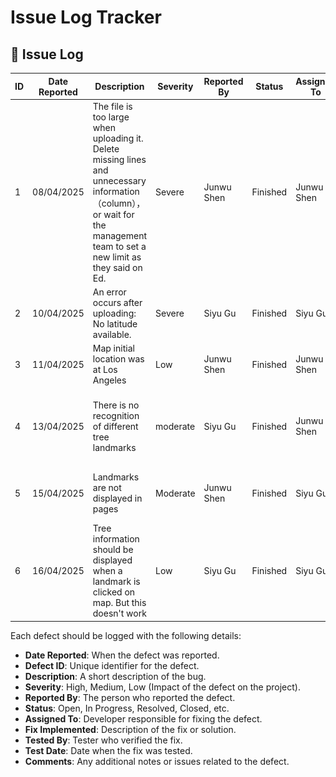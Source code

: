 # Issue Log Tracker


## 🚀 **Issue Log**
| **ID** | **Date Reported** | **Description** | **Severity** | **Reported By** | **Status** | **Assigned To** | **Fix Implemented** | **Tested By** | **Test Date** | **Comments** |**Graph(if possible)**|
|---------------|-------------------|-----------------|--------------|-----------------|------------|-----------------|---------------------|---------------|---------------|--------------|-----------|
|1|08/04/2025| The file is too large when uploading it. Delete missing lines and unnecessary information（column）， or wait for the management team to set a new limit as they said on Ed. |Severe|Junwu Shen|Finished|Junwu Shen|Delete reapted column|Siyu Gu|10/04/2025|Successfully uploaded||
|2|10/04/2025|An error occurs after uploading: No latitude available.|Severe|Siyu Gu|Finished|Siyu Gu|Found latitude/longitude requires a shorthand and solved it.|Siyu Gu|11/04/2025| After rewriting the shorthand, succeeded |
|3|11/04/2025|Map initial location was at Los Angeles|Low|Junwu Shen|Finished|Junwu Shen|Click on Melbourne to save the map.|Junwu Shen|12/04/2025|Smart way to sovle it!|
|4|13/04/2025|There is no recognition of different tree landmarks|moderate|Siyu Gu|Finished|Junwu Shen|Perform data processing, classify trees according to their genus, and use ICONS in batches|Siyu Gu|14/04/2025|Icons could be improved but this version also works fine.|
|5|15/04/2025|Landmarks are not displayed in pages|Moderate|Junwu Shen|Finished|Siyu Gu|Column should be added with approved=1 when uploading the file|Junwu Shen|16/04/2025|Good job!|
|6|16/04/2025|Tree information should be displayed when a landmark is clicked on map. But this doesn't work|Low|Siyu Gu|Finished|Siyu Gu|Make the fonts as BLACK to display|Siyu Gu|17/04/2025|What a funny bug, just because white font could not be seen on white background!|![Issue06](https://github.com/haguragen/spm_p1/blob/main/etc/Issue06.jpg)|

Each defect should be logged with the following details:
- **Date Reported**: When the defect was reported.
- **Defect ID**: Unique identifier for the defect.
- **Description**: A short description of the bug.
- **Severity**: High, Medium, Low (Impact of the defect on the project).
- **Reported By**: The person who reported the defect.
- **Status**: Open, In Progress, Resolved, Closed, etc.
- **Assigned To**: Developer responsible for fixing the defect.
- **Fix Implemented**: Description of the fix or solution.
- **Tested By**: Tester who verified the fix.
- **Test Date**: Date when the fix was tested.
- **Comments**: Any additional notes or issues related to the defect.
